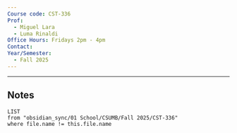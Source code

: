 ```yaml
---
Course code: CST-336
Prof:
  - Miguel Lara
  - Luma Rinaldi
Office Hours: Fridays 2pm - 4pm
Contact:
Year/Semester:
  - Fall 2025
---
```

---
## Notes
```dataview
LIST
from "obsidian_sync/01 School/CSUMB/Fall 2025/CST-336"
where file.name != this.file.name
```